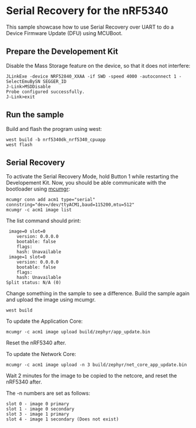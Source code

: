 # Serial Recovery for the nRF5340
This sample showcase how to use Serial Recovery over UART to do a Device Firmware Update (DFU) using MCUBoot.


## Prepare the Developement Kit
Disable the Mass Storage feature on the device, so that it does not interfere:
```
JLinkExe -device NRF52840_XXAA -if SWD -speed 4000 -autoconnect 1 -SelectEmuBySN SEGGER_ID
J-Link>MSDDisable
Probe configured successfully.
J-Link>exit
```

## Run the sample
Build and flash the program using west:
```
west build -b nrf5340dk_nrf5340_cpuapp
west flash
```

## Serial Recovery
To activate the Serial Recovery Mode, hold Button 1 while restarting the Developement Kit.
Now, you should be able communicate with the bootloader using [mcumgr](https://developer.nordicsemi.com/nRF_Connect_SDK/doc/1.9.1/zephyr/guides/device_mgmt/mcumgr.html):
```
mcumgr conn add acm1 type="serial" connstring="dev=/dev/ttyACM1,baud=115200,mtu=512"
mcumgr -c acm1 image list
```
The list command should print:
```
 image=0 slot=0
    version: 0.0.0.0
    bootable: false
    flags:
    hash: Unavailable
 image=1 slot=0
    version: 0.0.0.0
    bootable: false
    flags:
    hash: Unavailable
Split status: N/A (0)

```

Change something in the sample to see a difference. Build the sample again and upload the image using mcumgr. 
```
west build 
```

To update the Application Core:
```
mcumgr -c acm1 image upload build/zephyr/app_update.bin
```
Reset the nRF5340 after.

To update the Network Core:

```
mcumgr -c acm1 image upload -n 3 build/zephyr/net_core_app_update.bin
```
Wait 2 minutes for the image to be copied to the netcore, and reset the nRF5340 after.

The -n numbers are set as follows:
```
slot 0 - image 0 primary
slot 1 - image 0 secondary
slot 3 - image 1 primary
slot 4 - image 1 secondary (Does not exist)
```




